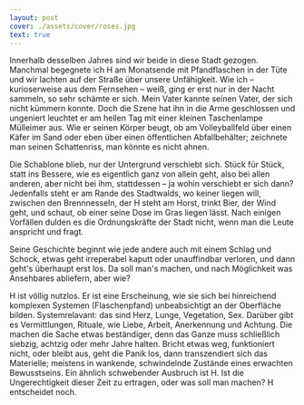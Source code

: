 ```yaml
---
layout: post
cover: ./assets/cover/roses.jpg
text: true
---
```

Innerhalb desselben Jahres sind wir beide in diese Stadt gezogen. Manchmal begegnete ich H am Monatsende mit Pfandflaschen in der Tüte und wir lachten auf der Straße über unsere Unfähigkeit. Wie ich – kurioserweise aus dem Fernsehen – weiß, ging er erst nur in der Nacht sammeln, so sehr schämte er sich. Mein Vater kannte seinen Vater, der sich nicht kümmern konnte. Doch die Szene hat ihn in die Arme geschlossen und ungeniert leuchtet er am hellen Tag mit einer kleinen Taschenlampe Mülleimer aus. Wie er seinen Körper beugt, ob am Volleyballfeld über einen Käfer im Sand oder eben über einen öffentlichen Abfallbehälter; zeichnete man seinen Schattenriss, man könnte es nicht ahnen. 

Die Schablone blieb, nur der Untergrund verschiebt sich. Stück für Stück, statt ins Bessere, wie es eigentlich ganz von allein geht, also bei allen anderen, aber nicht bei ihm, stattdessen – ja wohin verschiebt er sich dann? Jedenfalls steht er am Rande des Stadtwalds, wo keiner liegen will, zwischen den Brennnesseln, der H steht am Horst, trinkt Bier, der Wind geht, und schaut, ob einer seine Dose im Gras liegen lässt. Nach einigen Vorfällen dulden es die Ordnungskräfte der Stadt nicht, wenn man die Leute anspricht und fragt.

Seine Geschichte beginnt wie jede andere auch mit einem Schlag und Schock, etwas geht irreperabel kaputt oder unauffindbar verloren, und dann geht's überhaupt erst los. Da soll man's machen, und nach Möglichkeit was Ansehbares abliefern, aber wie?

H ist völlig nutzlos. Er ist eine Erscheinung, wie sie sich bei hinreichend komplexen Systemen (Flaschenpfand) unbeabsichtigt an der Oberfläche bilden. Systemrelavant: das sind Herz, Lunge, Vegetation, Sex. Darüber gibt es Vermittlungen, Rituale, wie Liebe, Arbeit, Anerkennung und Achtung. Die machen die Sache etwas beständiger, denn das Ganze muss schließlich siebzig, achtzig oder mehr Jahre halten. Bricht etwas weg, funktioniert nicht, oder bleibt aus, geht die Panik los, dann transzendiert sich das Materielle; meistens in wankende, schwindelnde Zustände eines erwachten Bewusstseins. Ein ähnlich schwebender Ausbruch ist H. Ist die Ungerechtigkeit dieser Zeit zu ertragen, oder was soll man machen? H entscheidet noch.